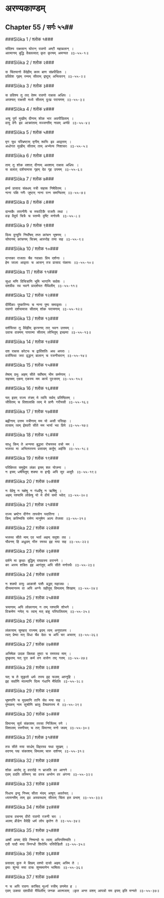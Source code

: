 अरण्यकाण्डम्
===============================


## Chapter 55  / सर्गः ५५##


###Slōka 1 / श्लोक १###


    संदिश्य राक्षसान् घोरान् रावणो अष्टौ महाबलान् ।
    आत्मानम् बुद्धि वैक्लव्यात् कृत कृत्यम् अमन्यत ॥३-५५-१॥


###Slōka 2 / श्लोक २###


    स चिंतयानो वैदेहीम् काम बाण संप्रपीडितः ।
    प्रविवेश गृहम् रम्यम् सीताम् द्रष्टुम् अभित्वरन् ॥३-५५-२॥


###Slōka 3 / श्लोक ३###


    स प्रविश्य तु तत् वेश्म रावणो राक्षस अधिपः ।
    अपश्यत् राक्षसी मध्ये सीताम् दुःख परायणम् ॥३-५५-३॥


###Slōka 4 / श्लोक ४###


    अश्रु पूर्ण मुखीम् दीनाम् शोक भार अवपीडिताम् ।
    वायु वेगैः इव आक्रांताम् मज्जन्तीम् नावम् अर्णवे ॥३-५५-४॥


###Slōka 5 / श्लोक ५###


    मृग यूथ परिभ्रष्टाम् मृगीम् श्वभिः इव आवृताम् ।
    अधोगत मुखीम् सीताम् ताम् अभ्येत्य निशाचरः ॥३-५५-५॥


###Slōka 6 / श्लोक ६###


    ताम् तु शोक वशात् दीनाम् अवशाम् राक्षस अधिपः ।
    स बलात् दर्शयामास गृहम् देव गृह उपमम् ॥३-५५-६॥


###Slōka 7 / श्लोक ७###


    हर्म्य प्रासाद संबधम् स्त्री सहस्र निषेवितम् ।
    नाना पक्षि गणैः जुष्टम् नाना रत्न समन्वितम् ॥३-५५-७॥


###Slōka 8 / श्लोक ८###


    दान्तकैः तापनीयैः च स्फाटिकै राजतैः तथा ।
    वज्र वैदूर्य चित्रैः च स्तम्भैः दृष्टि मनोरमैः ॥३-५५-८॥


###Slōka 9 / श्लोक ९###


    दिव्य दुन्दुभि निर्घोषम् तप्त कांचन भूषणम् ।
    सोपानम् कांचनम् चित्रम् आरुरोह तया सह ॥३-५५-९॥


###Slōka 10 / श्लोक १०###


    दान्तका राजताः चैव गवाक्षाः प्रिय दर्शनाः ।
    हेम जाला आवृताः च आसन् तत्र प्रासाद पंक्तयः ॥३-५५-१०॥


###Slōka 11 / श्लोक ११###


    सुधा मणि विचित्राणि भूमि भागानि सर्वशः ।
    दशग्रीवः स्व भवने प्रादर्शयत मैथिलीम् ॥३-५५-११॥


###Slōka 12 / श्लोक १२###


    दीर्घिकाः पुष्करिण्यः च नाना पुष्प समावृताः ।
    रावणो दर्शयामास सीताम् शोक परायणाम् ॥३-५५-१२॥


###Slōka 13 / श्लोक १३###


    दर्शयित्वा तु वैदेहीम् कृत्स्नम् तत् भवन उत्तमम् ।
    उवाच वाक्यम् पापात्मा सीताम् लोभितुम् इच्छया ॥३-५५-१३॥


###Slōka 14 / श्लोक १४###


    दश राक्षस कोट्यः च द्वाविंशतिः अथ अपराः ।
    वर्जयित्वा जरा वृद्धान् बालान् च रजनीचरान् ॥३-५५-१४॥


###Slōka 15 / श्लोक १५###


    तेषाम् प्रभुः अहम् सीते सर्वेषाम् भीम कर्मणाम् ।
    सहस्रम् एकम् एकस्य मम कार्य पुरःसरम् ॥३-५५-१५॥


###Slōka 16 / श्लोक १६###


    यत् इदम् राज्य तंत्रम् मे त्वयि सर्वम् प्रतिष्ठितम् ।
    जीवितम् च विशालाक्षि त्वम् मे प्राणैः गरीयसी ॥३-५५-१६॥


###Slōka 17 / श्लोक १७###


    बह्वीनाम् उत्तम स्त्रीणाम् मम यो असौ परिग्रहः ।
    तासाम् त्वम् ईश्वरी सीते मम भार्या भव प्रिये ॥३-५५-१७॥


###Slōka 18 / श्लोक १८###


    साधु किम् ते अन्यया बुद्ध्या रोचयस्व वचो मम ।
    भजस्व मा अभितप्तस्य प्रसादम् कर्तुम् अर्हसि ॥३-५५-१८॥


###Slōka 19 / श्लोक १९###


    परिक्षिप्ता समुद्रेण लंका इयम् शत योजना ।
    न इयम् धर्षयितुम् शक्या स इन्द्रैः अपि सुर असुरैः ॥३-५५-१९॥


###Slōka 20 / श्लोक २०###


    न देवेषु न यक्षेषु न गंधर्वेषु न ऋषिषु ।
    अहम् पश्यामि लोकेषु यो मे वीर्य समो भवेत् ॥३-५५-२०॥


###Slōka 21 / श्लोक २१###


    राज्य भ्रष्टेन दीनेन तापसेन पदातिना ।
    किम् करिष्यसि रामेण मानुषेण अल्प तेजसा ॥३-५५-२१॥


###Slōka 22 / श्लोक २२###


    भजस्व सीते माम् एव भर्ता अहम् सदृशः तव ।
    यौवनम् हि अध्रुवम् भीरु रमस्व इह मया सह ॥३-५५-२२॥


###Slōka 23 / श्लोक २३###


    दर्शने मा कृथाः बुद्धिम् राघवस्य वरानने ।
    का अस्य शक्तिः इह आगंतुम् अपि सीते मनोरथैः ॥३-५५-२३॥


###Slōka 24 / श्लोक २४###


    न शक्यो वायुः आकाशे पाशैः बद्धम् महाजवः ।
    दीप्यमानस्य वा अपि अग्नेः ग्रहीतुम् विमलाम् शिखाम् ॥३-५५-२४॥


###Slōka 25 / श्लोक २५###


    त्रयाणाम् अपि लोकानाम् न तम् पश्यामि शोभने ।
    विक्रमेण नयेत् यः त्वाम् मत् बाहु परिपालिताम् ॥३-५५-२५॥


###Slōka 26 / श्लोक २६###


    लंकायाम् सुमहत् राज्यम् इदम् त्वम् अनुपालय ।
    त्वत् प्रेष्या मत् विधा चैव देवाः च अपि चर अचरम् ॥३-५५-२६॥


###Slōka 27 / श्लोक २७###


    अभिषेक उदक क्लिन्ना तुष्टा च रमयस्व माम् ।
    दुष्कृतम् यत् पुरा कर्म वन वासेन तद् गतम् ॥३-५५-२७॥


###Slōka 28 / श्लोक २८###


    यत् च ते सुकृतो धर्मः तस्य इह फलम् आप्नुहि ।
    इह सर्वाणि माल्यानि दिव्य गंधानि मैथिलि ॥३-५५-२८॥


###Slōka 29 / श्लोक २९###


    भूषणानि च मुख्यानि तानि सेव मया सह ।
    पुष्पकम् नाम सुश्रोणि भ्रातुः वैश्रवणस्य मे ॥३-५५-२९॥


###Slōka 30 / श्लोक ३०###


    विमानम् सूर्य संकाशम् तरसा निर्जितम् रणे ।
    विशालम् रमणीयम् च तत् विमानम् मनो जवम् ॥३-५५-३०॥


###Slōka 31 / श्लोक ३१###


    तत्र सीते मया सार्धम् विहरस्व यथा सुखम् ।
    वदनम् पद्म संकाशम् विमलम् चारु दर्शनम् ॥३-५५-३१॥


###Slōka 32 / श्लोक ३२###


    शोक आर्तम् तु वरारोहे न भ्राजति वर आनने ।
    एवम् वदति तस्मिन् सा वस्त्र अन्तेन वर अंगना ॥३-५५-३२॥


###Slōka 33 / श्लोक ३३###


    पिधाय इन्दु निभम् सीता मंदम् अश्रून् अवर्तयत् ।
    ध्यायन्तीम् ताम् इव अस्वस्थाम् सीताम् चिंता हत प्रभाम् ॥३-५५-३३॥


###Slōka 34 / श्लोक ३४###


    उवाच वचनम् वीरो रावणो रजनी चरः ।
    अलम् व्रीडेन वैदेहि धर्म लोप कृतेन ते ॥३-५५-३४॥


###Slōka 35 / श्लोक ३५###


    आर्षो अयम् देवि निष्यन्दो यः त्वाम् अभिगमिष्यति ।
    एतौ पादौ मया स्निग्धौ शिरोभिः परिपीडितौ ॥३-५५-३५॥


###Slōka 36 / श्लोक ३६###


    प्रसादम् कुरु मे क्षिप्रम् वश्यो दासो अहम् अस्मि ते ।
    इमाः शून्या मया वाचः शुष्यमाणेन भाषिताः ॥३-५५-३६॥


###Slōka 37 / श्लोक ३७###


    न च अपि रावणः कांचित् मूर्ध्ना स्त्रीम् प्रणमेत ह ।
    एवम् उक्त्वा दशग्रीवो मैथिलीम् जनक आत्मजाम् ।कृत अन्त वशम् आपन्नो मम इयम् इति मन्यते ॥३-५५-३७॥


